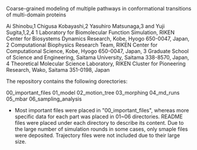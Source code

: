 Coarse-grained modeling of multiple pathways in conformational transitions of multi-domain proteins


Ai Shinobu,1 Chigusa Kobayashi,2 Yasuhiro Matsunaga,3 and Yuji Sugita,1,2,4
1 Laboratory  for  Biomolecular  Function  Simulation,  RIKEN  Center  for  Biosystems  Dynamics Research, Kobe, Hyogo 650-0047, Japan, 2 Computational Biophysics Research Team, RIKEN Center for Computational Science, Kobe, Hyogo 650-0047, Japan, 3 Graduate School of Science and Engineering, Saitama University, Saitama 338-8570, Japan, 4 Theoretical Molecular Science Laboratory, RIKEN Cluster for Pioneering Research, Wako, Saitama 351-0198, Japan

The repository contains the following dorectories: 

00_important_files
01_model
02_motion_tree
03_morphing
04_md_runs
05_mbar
06_sampling_analysis

* Most important files were placed in "00_important_files", whereas more specific data for each part was placed in 01~06 directories.
README files were placed under each directory to describe its content. 
Due to the large number of simulation rounds in some cases, only smaple files were deposited. 
Trajectory files were not included due to their large size. 
